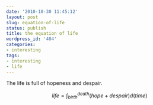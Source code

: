 ```yaml
---
date: '2010-10-30 11:45:12'
layout: post
slug: equation-of-life
status: publish
title: the equation of life
wordpress_id: '404'
categories:
- interesting
tags:
- interesting
- life
---
```


The life is full of hopeness and despair.

$$ life=\int_{birth}^{death} (hope+despair) d(time) $$
